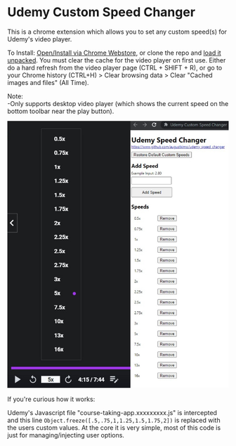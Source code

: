 # Udemy Custom Speed Changer

This is a chrome extension which allows you to set any custom speed(s) for Udemy's video player.

To Install: [Open/Install via Chrome Webstore](https://chrome.google.com/webstore/detail/udemy-custom-speed-change/mfinfiagnpnbijihonbeadgnfbihhpcf/), or clone the repo and [load it unpacked](https://developer.chrome.com/docs/extensions/mv3/getstarted/#unpacked). You must clear the cache for the video player on first use. Either do a hard refresh from the video player page (CTRL + SHIFT + R), or go to your Chrome history (CTRL+H) > Clear browsing data > Clear "Cached images and files" (All Time).

Note:  
-Only supports desktop video player (which shows the current speed on the bottom toolbar near the play button).  

![Screenshot](/media/screenshot.jpg)

If you're curious how it works: 

Udemy's Javascript file "course-taking-app.xxxxxxxxx.js" is intercepted and this line `Object.freeze([.5,.75,1,1.25,1.5,1.75,2])` is replaced with the users custom values. At the core it is very simple, most of this code is just for managing/injecting user options.
